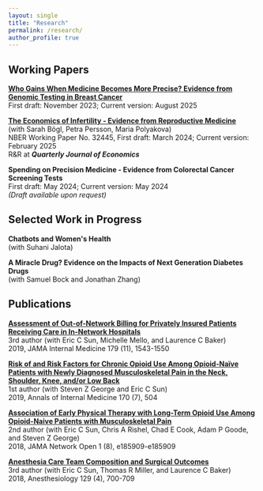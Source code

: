 ```yaml
---
layout: single
title: "Research"
permalink: /research/
author_profile: true
---
```


## Working Papers
[**Who Gains When Medicine Becomes More Precise? Evidence from Genomic Testing in Breast Cancer**](/files/WhoGains.pdf) <br>
First draft: November 2023; Current version: August 2025

[**The Economics of Infertility - Evidence from Reproductive Medicine**](https://www.nber.org/system/files/working_papers/w32445/w32445.pdf) <br>
(with Sarah Bögl, Petra Persson,  Maria Polyakova) <br>
NBER Working Paper No. 32445, First draft: March 2024; Current version: February 2025 <br>
R&R at ***Quarterly Journal of Economics*** <br> 

**Spending on Precision Medicine - Evidence from Colorectal Cancer Screening Tests** <br>
First draft: May 2024; Current version:  May 2024 <br>
*(Draft available upon request)*
 
## Selected Work in Progress
**Chatbots and Women's Health** <br>
(with Suhani Jalota)

**A Miracle Drug? Evidence on the Impacts of Next Generation Diabetes Drugs** <br>
(with Samuel Bock and Jonathan Zhang)

## Publications
[**Assessment of Out-of-Network Billing for Privately Insured Patients Receiving Care in In-Network Hospitals**](https://jamanetwork.com/journals/jamainternalmedicine/fullarticle/2740802) <br>
3rd author (with Eric C Sun, Michelle Mello, and Laurence C Baker) <br>
2019, JAMA Internal Medicine 179 (11), 1543-1550 <br>

[**Risk of and Risk Factors for Chronic Opioid Use Among Opioid-Naïve Patients with Newly Diagnosed Musculoskeletal Pain in the Neck, Shoulder, Knee, and/or Low Back**](https://www.acpjournals.org/doi/10.7326/M18-2261?url_ver=Z39.88-2003&rfr_id=ori:rid:crossref.org&rfr_dat=cr_pub%20%200pubmed) <br>
1st author (with Steven Z George and Eric C Sun) <br>
2019, Annals of Internal Medicine 170 (7), 504 

[**Association of Early Physical Therapy with Long-Term Opioid Use Among Opioid-Naive Patients with Musculoskeletal Pain**](https://jamanetwork.com/journals/jamanetworkopen/fullarticle/2718095) <br>
2nd author (with  Eric C Sun, Chris A Rishel, Chad E Cook, Adam P Goode, and Steven Z George) <br>
2018, JAMA Network Open 1 (8), e185909-e185909

[**Anesthesia Care Team Composition and Surgical Outcomes**](https://journals.lww.com/anesthesiology/pages/default.aspx) <br>
3rd author (with Eric C Sun, Thomas R Miller, and Laurence C Baker) <br>
2018, Anesthesiology 129 (4), 700-709

